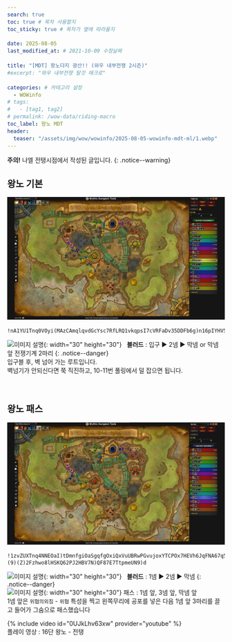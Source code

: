 ```yaml
---
search: true
toc: true # 목차 사용할지
toc_sticky: true # 목차가 옆에 따라올지

date: 2025-08-05
last_modified_at: # 2021-10-09 수정날짜

title: "[MDT] 왕노다지 광산!! (와우 내부전쟁 2시즌)"
#excerpt: "와우 내부전쟁 탈것 매크로"

categories: # 카테고리 설정
  - WOWinfo
# tags:
#   - [tag1, tag2]
# permalink: /wow-data/riding-macro
toc_label: 왕노 MDT
header:
  teaser: "/assets/img/wow/wowinfo/2025-08-05-wowinfo-mdt-ml/1.webp"
---
```

**주의!** 나엘 전탱시점에서 작성된 글입니다.
{: .notice--warning}  

## 왕노 기본

![이미지 설명](/assets/img/wow/wowinfo/2025-08-05-wowinfo-mdt-ml/1.webp)

```  
!nA1YU1Tnq0VOyi(MAzCAmqlqvdGcYsc7RfLRQ1vkqpsI7cVRFaDv35DDFb6g)n16pIYHV51Xb124ELjp6mZCMZqjfs9Ev7vDDZtFqVSompPAyuIQ965X5L3D1OEBt)9t9Zwy7BZVbwFy6g15Q2P9Jh0lVzFDB(OD9vvJ4KBT7lQgUznli)IF4QXD9QHXgK7d4pSQPs1qGp3G)lBJle4kMGxvrLveHuwR6FfJMatkal5msTGtqyQOwqPayscm1b2adzrYPmoNHLamMnnqjWmpZvPnUqsQQeMBGqiubt65FdkZmWxWP11MCGXW1vyot45Naq2aDYLgcIeteiH0uFMKr6Z2OAybllKjuAJ6xAdu1lUd6f3b)c7a)2UP)I5ZNE43F6p(TNE4pV)Y)5X)6F)7hvTZh(f91BX2zBN7QwmVg4P9viu9zupzg5)CqwBpFCEUB04kU)Yx)R6L5BVfcYKzxF3pYdtIod5ycxrod9nyQFy6QX7V8W86AInZfFwRV1YWNaNhq(h3hhtoWyH7naUSfdXaw2124MRjqJdeQmxhlG0AYsomyvSxAbFuMdbca2goVtyZp1OA77Rm)4BtGuu7(29vyYiKWyVXSUymi6ZZCWI84ZYCG2emfDUzmlqwA1EgKtKqy5HIZnxfvjQDlwPLDlPjbRhPWIsYylqsUDeRYC6bWPCM0bAwQwrfYpViu0cIj5eZIWdexv13RpK0nuukbKYiX5usZPmbmrjw33NuFFtgXIQvUWgig(M(vraIf1M7mR0ZtwLqi7qqDeAjpZMXZ6tPJtiH5GTS6oSk21sDGLNKxWn8TDwUMbUOLGdXWAKX4IMTBmbt(FQawz3Q7W90ahcrTrTbZSvtdMBRIgSWxusLBKS2gSgItyGIdkg7uw4AuTnBDRvxuG2HKOGflqwrbgSzne)mzSydhkikQwI7gi(61vWexftYf40yGZmIlhVS9xS05MsXSi3qXi)1gcq2uctlaZobCWEB9RNybDOBcdEyE0bK6MSyAM6Z8S(mX59Cdm(zJi8Gb19KtSNASvRKX0fqYvp)e3y(iuXdo8hI6KeiUC17p1sNLU1Uu2)4dHl(vfroDMqCsbNpVan1tNOE25WvpdIxlSpT769Lf9027mpIZkgHfA3pmQ)Kgwu1QN0hV71RRd3mD0S3QVp6q(D7t3ONNSV8gYuaMh(RpcV03bv7QE084E4ff95auFTld9B)uF)Q29IazzZ(qN5ME7NV7WhxE7pIgm2HH((HR3h3UZ6tAp2naQ6b9n7dJquG8RFrR)55XUI)5hMhM0DQdwMv)3p
```  
![이미지 설명](https://wow.zamimg.com/images/wow/icons/large/spell_nature_bloodlust.jpg){: width="30" height="30"} 
&nbsp;&nbsp;**블러드** : 입구 ▶ 2넴 ▶ 막넴 or 막넴 앞 전쟁기계 2마리
{: .notice--danger}  
입구블 후, 벽 넘어 가는 루트입니다.  
벽넘기가 안되신다면 쭉 직진하고, 10-11번 풀링에서 덜 잡으면 됩니다.  
<br>
<br>

## 왕노 패스

![이미지 설명](/assets/img/wow/wowinfo/2025-08-05-wowinfo-mdt-ml/2.webp)

```
!1zvZUXTnq4NNEOaI)tDmnfgiOaSgqfgOxiQxVuUBRwPGvujoxYTCPOx7HEVh6JqFNA67q5m8hrUo2EXcTIdN5B(((gkzj2FWoC8044Ph2M8FWAis7W7DUFnCLD4(JhxMVZDz90YS1i4m7WdltlxU9(jN37EZ84cS)M7D8jRjKJ5TZhCxE92QF58RH1xTgviJB(f8NNMF0(nHTIbK27D3pT5wdz0qIFbFOwtN1WGV9WVQw4gfTtOKDDCDhtP192XVwW3dM1eSwky9kjJq5QEfNdbZ2dMhdoegbJuYfsPGQHWeimi7blszUBFHB0SUovydmgJRe6u(9aBuf8nsEFFadcbTVJkfQu(zqiEGJIWqX0uMIO0H(lagDcTf2adw3qtK9f6FPfiDV4kKxCf6lSc8)W7ardCbVDBAAx8Y7HvThkWYgch4piRbMXqyqpBiIAbJJXgfhrL4KqanlbvKljUhmprdPDyCSl8xKnY9rUt9f30ojciiJBzQsjuWXBkWlKrqTxfzWcUdFsPZHkqs1mZ71jvIPt0WXyVrtiT)Qnvx0rrxLVL0ePSPK8McWQtSOeEoXSJaRzlECstKXHlfEHUuK9D31no6oSN)OOOWDPBGbpQaYMIqA9O94U11AxXyhBusxtXPUXrBzikt9IVa1tQ23rcaBlyHQrTmz)s)uKLSYagKBz2kPBBeAz1I1Qa9wDeTOPLVYsziQ6eqAh3PXchzlAJytjfgm7MmLrW4OgL9fyfEYqcFKXzaokFub0HqMqrHHL1qvylBchsgfKES7mujsMgwhwTgYE34gjlQSXaLSF7DGOsluzBzDtLh8Xfl0q54KKhRPJtDD6G0OBoqU4Ps9XIjIUw0(zymSTz8yBZq1GMvE0AE9aWo8IfJe5ys6OK(yX0nIfAM9yqzf1JkqLhiFEcvu00NnaKp(WBtw60StIo4PmOBmaY0mQj1KIiyLrWMN4nrMq0abErp8j9CFiIvnejRAGRM9aOUFEtd6IMwA8meA8itA0LckOebc6rJIfnDWHUbJs7ZFSqY6D1JhGRWEG2m8XAF8i1(Shaa29NpFcHTD5IB2FB45JiPMVXW2Hj37CWnTdUz35p8Q11tpoFoS2AILIr(TBZp6wMX3TIe66bVZDgEdQd2Hv3K7bp8cA1hVC50O)7hhxD(YJKtOX7Ek89N)Z)4F)0)8XF6)(9)(Z)2Fzhwo8lHSKQ62PJ2HBV7N)QF87E7TtpmeUN9)d
```

![이미지 설명](https://wow.zamimg.com/images/wow/icons/large/spell_nature_bloodlust.jpg){: width="30" height="30"} 
&nbsp;&nbsp;**블러드** : 1넴 ▶ 2넴 ▶ 막넴
{: .notice--danger}  
![이미지 설명](https://wow.zamimg.com/images/wow/icons/large/ability_ambush.jpg){: width="30" height="30"} 패스 : 1넴 앞, 3넴 앞, 막넴 앞  
1넴 앞은 `위협의외침` - `위협` 특성을 찍고 왼쪽무리에 공포를 넣은 다음 1넴 앞 3마리를 끌고 들어가 그숨으로 패스했습니다
<br>

{% include video id="0UJkLhv63xw" provider="youtube" %}  
플레이 영상 : 16단 왕노 - 전탱
<br>
<br>